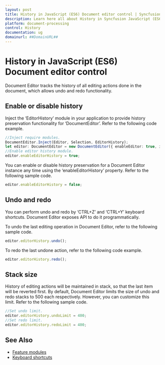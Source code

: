 ```yaml
---
layout: post
title: History in JavaScript (ES6) Document editor control | Syncfusion
description: Learn here all about History in Syncfusion JavaScript (ES6) Document editor control of Syncfusion Essential JS 2 and more.
platform: document-processing
control: History 
documentation: ug
domainurl: ##DomainURL##
---
```


# History in JavaScript (ES6) Document editor control

Document Editor tracks the history of all editing actions done in the document, which allows undo and redo functionality.

## Enable or disable history

Inject the ‘EditorHistory’ module in your application to provide history preservation functionality for ‘DocumentEditor’. Refer to the following code example.

```ts
//Inject require modules.
DocumentEditor.Inject(Editor, Selection, EditorHistory);
let editor: DocumentEditor = new DocumentEditor({ enableEditor: true, isReadOnly: false });
//Enable editor history module.
editor.enableEditorHistory = true;
```

You can enable or disable history preservation for a Document Editor instance any time using the ‘enableEditorHistory’ property. Refer to the following sample code.

```ts
editor.enableEditorHistory = false;
```

## Undo and redo

You can perform undo and redo by ‘CTRL+Z’ and ‘CTRL+Y’ keyboard shortcuts. Document Editor exposes API to do it programmatically.

To undo the last editing operation in Document Editor, refer to the following sample code.

```ts
editor.editorHistory.undo();
```

To redo the last undone action, refer to the following code example.

```ts
editor.editorHistory.redo();
```

## Stack size

History of editing actions will be maintained in stack, so that the last item will be reverted first. By default, Document Editor limits the size of undo and redo stacks to 500 each respectively. However, you can customize this limit. Refer to the following sample code.

```ts
//Set undo limit.
editor.editorHistory.undoLimit = 400;
//Set redo limit.
editor.editorHistory.redoLimit = 400;
```

## See Also

* [Feature modules](./feature-module)
* [Keyboard shortcuts](./keyboard-shortcut)